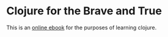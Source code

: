 # Clojure for the Brave and True

This is an [online ebook](https://www.braveclojure.com/clojure-for-the-brave-and-true/)
for the purposes of learning clojure.
